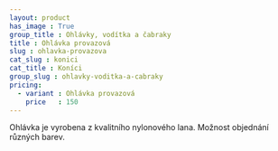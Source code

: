 ```yaml
---
layout: product
has_image : True
group_title : Ohlávky, vodítka a čabraky
title : Ohlávka provazová
slug : ohlavka-provazova
cat_slug : konici
cat_title : Koníci
group_slug : ohlavky-voditka-a-cabraky
pricing:
  - variant : Ohlávka provazová
    price   : 150
---
```


Ohlávka je vyrobena z kvalitního nylonového lana. Možnost objednání různých barev.

